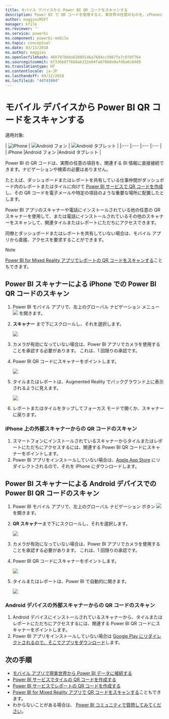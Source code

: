 ```yaml
---
title: モバイル デバイスから Power BI QR コードをスキャンする
description: Power BI で QR コードを使用すると、実世界の任意のものを、iPhones および Android デバイス用の Power BI モバイル アプリの関連する BI 情報に直接接続することができます。
author: maggiesMSFT
manager: kfile
ms.reviewer: ''
ms.service: powerbi
ms.component: powerbi-mobile
ms.topic: conceptual
ms.date: 03/13/2018
ms.author: maggies
ms.openlocfilehash: 46b7978dda82809146a7604cc5967fe7c07df764
ms.sourcegitcommit: 67336b077668ab332e04fa670b0e9afd0a0c6489
ms.translationtype: HT
ms.contentlocale: ja-JP
ms.lasthandoff: 09/12/2018
ms.locfileid: "44743904"
---
```

# <a name="scan-a-power-bi-qr-code-from-your-mobile-device"></a>モバイル デバイスから Power BI QR コードをスキャンする
適用対象:

| ![iPhone](./media/mobile-apps-qr-code/ios-logo-40-px.png) | ![Android フォン](././media/mobile-apps-qr-code/android-logo-40-px.png) | ![Android タブレット](././media/mobile-apps-qr-code/android-logo-40-px.png) |
|:--- |:--- |:--- |:--- |
| iPhone |Android フォン |Android タブレット |

Power BI の QR コードは、実際の任意の項目を、関連する BI 情報に直接接続できます。ナビゲーションや検索の必要はありません。

たとえば、ダッシュボードまたはレポートを共有している仕事仲間がダッシュボード内のレポートまたはタイルに向けて [Power BI サービスで QR コードを作成](../../service-create-qr-code-for-tile.md)し、その QR コードを電子メールや特定の項目のような重要な場所に配置したとします。 

Power BI アプリのスキャナーや電話にインストールされている他の任意の QR スキャナーを使用して、または電話にインストールされているその他のスキャナーをスキャンして、関連タイルまたはレポートにただちにアクセスできます。 

同僚とダッシュボードまたはレポートを共有していない場合は、モバイル アプリから直接、アクセスを要求することができます。 

> [!NOTE]
> [Power BI for Mixed Reality アプリでレポートの QR コードをスキャンする](mobile-mixed-reality-app.md#scan-a-report-qr-code-in-holographic-view)こともできます。

## <a name="scan-a-power-bi-qr-code-on-your-iphone-with-the-power-bi-scanner"></a>Power BI スキャナーによる iPhone での Power BI QR コードのスキャン
1. Power BI モバイル アプリで、左上のグローバル ナビゲーション メニュー ![](media/mobile-apps-qr-code/power-bi-iphone-global-nav-button.png) を開きます。 
2. **スキャナー** まで下にスクロールし、それを選択します。 
   
    ![](media/mobile-apps-qr-code/power-bi-iphone-scanner-menu.png)
3. カメラが有効になっていない場合は、Power BI アプリでカメラを使用することを承認する必要があります。 これは、1 回限りの承認です。 
4. Power BI QR コードにスキャナーをポイントします。 
   
    ![](media/mobile-apps-qr-code/power-bi-align-qr-code.png)
5. タイルまたはレポートは、Augmented Reality でバックグラウンド上に表示されるように見えます。
   
    ![](media/mobile-apps-qr-code/power-bi-ios-qr-ar-scanner.png)
6. レポートまたはタイルをタップしてフォーカス モードで開くか、スキャナーに戻ります。

### <a name="scan-a-qr-code-from-an-external-scanner-on-your-iphone"></a>iPhone 上の外部スキャナーからの QR コードのスキャン
1. スマートフォンにインストールされているスキャナーからタイルまたはレポートにただちにアクセスするには、関連する Power BI QR コードにスキャナーをポイントします。 
2. Power BI アプリをインストールしていない場合は、[Apple App Store](http://go.microsoft.com/fwlink/?LinkId=522062) にリダイレクトされるので、それを iPhone にダウンロードします。

## <a name="scan-a-power-bi-qr-code-on-your-android-device-with-the-power-bi-scanner"></a>Power BI スキャナーによる Android デバイスでの Power BI QR コードのスキャン
1. Power BI モバイル アプリで、左上のグローバル ナビゲーション ボタン ![](media/mobile-apps-qr-code/power-bi-android-global-nav-icon.png) を開きます。 
2. **QR スキャナー**まで下にスクロールし、それを選択します。
   
    ![](media/mobile-apps-qr-code/power-bi-android-scanner-menu.png)
3. カメラが有効になっていない場合は、Power BI アプリでカメラを使用することを承認する必要があります。 これは、1 回限りの承認です。 
4. Power BI QR コードにスキャナーをポイントします。 
   
    ![](media/mobile-apps-qr-code/pbi_iph_qrscan.png)
5. タイルまたはレポートは、Power BI で自動的に開きます。
   
    ![](media/mobile-apps-qr-code/power-bi-android-tile.png)

### <a name="scan-a-qr-code-from-an-external-scanner-on-your-android-device"></a>Android デバイスの外部スキャナーからの QR コードのスキャン
1. Android デバイスにインストールされているスキャナーから、タイルまたはレポートにただちにアクセスするには、関連する Power BI QR コードにスキャナーをポイントします。 
2. Power BI アプリをインストールしていない場合は [Google Play にリダイレクトされるので、そこでアプリをダウンロード](http://go.microsoft.com/fwlink/?LinkID=544867)します。 

## <a name="next-steps"></a>次の手順
* [モバイル アプリで現実世界から Power BI データに接続する](mobile-apps-data-in-real-world-context.md)
* [Power BI サービスでタイルの QR コードを作成する](../../service-create-qr-code-for-tile.md)
* [Power BI サービスでレポートの QR コードを作成する](../../service-create-qr-code-for-report.md)
* [Power BI for Mixed Reality アプリで QR コードをスキャンする](mobile-mixed-reality-app.md)こともできます。
* わからないことがある場合は、 [Power BI コミュニティで質問してみてください](http://community.powerbi.com/)。

